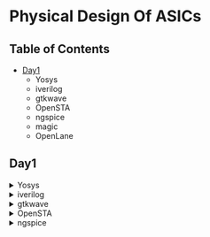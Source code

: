 # Physical Design Of ASICs #
## Table of Contents ##
* [Day1](#Day1)
     * Yosys
     * iverilog
     * gtkwave
     * OpenSTA
     * ngspice
     * magic
     * OpenLane
## Day1 ##
<details>
    <summary>
     Yosys     
    </summary>
I installed Yosys using the following commands:    

```
$ git clone https://github.com/YosysHQ/yosys.git  
$ cd yosys-master   
$ sudo apt install make (If make is not installed please install it)   
$ sudo apt-get install build-essential clang bison flex \
    libreadline-dev gawk tcl-dev libffi-dev git \
    graphviz xdot pkg-config python3 libboost-system-dev \
    libboost-python-dev libboost-filesystem-dev zlib1g-dev
$ make config-gcc  
$ make   
$ sudo make install
```

Below is the screenshot showing successfull launch  

![Screenshot from 2023-07-31 09-49-23](https://github.com/V-Pranathi/iiitb-asic/assets/140998763/59e01e06-8888-4941-b74e-a5bfce71934e)
</details>
<details>
    <summary>
    iverilog 
    </summary>

I installed iverilog using the following command:
```
sudo apt-get install iverilog
```
Below is the screenshot showing successful launch:

![Screenshot from 2023-07-31 09-50-01](https://github.com/V-Pranathi/iiitb-asic/assets/140998763/968ce75b-ab04-4fd6-950e-f855497277a9)
</details>
<details>
<summary>
    gtkwave
</summary>
I installed gtkwave using the following command:

```
sudo apt-get install gtkwave
```

Below is the screenshot showing successful launch
![Screenshot from 2023-07-31 09-54-34](https://github.com/V-Pranathi/iiitb-asic/assets/140998763/a87a7a8c-f501-4b35-be79-7526b6daf53f)
![Screenshot from 2023-07-31 09-54-01](https://github.com/V-Pranathi/iiitb-asic/assets/140998763/89be5ae7-f754-4e20-8623-c5e5a810f271)
</details>
<details>
   <summary>
       OpenSTA
   </summary> 
    Installing OpenSTA using the following commands: 
    
    # Dependencies for OpenSTA
    sudo apt-get install cmake clang gcc tcl swig bison flex 
    
    # Commands to Install OpenSTA 
    git clone https://github.com/The-OpenROAD-Project/OpenSTA.git
    cd OpenSTA
    mkdir build
    cd build
    cmake ..
    make
    sudo make install  
![Screenshot from 2023-08-06 11-54-21](https://github.com/V-Pranathi/iiitb-asic/assets/140998763/d2b030d7-c192-4d94-a82d-9b30872c91d7)

</details>
<details>
    <summary>
        ngspice
    </summary>
    After downloading the tarball from https://sourceforge.net/projects/ngspice/files/ to a local directory, unpack it using:  

    # ngspice installation:
    tar -zxvf ngspice-40.tar.gz
    cd ngspice-40
    mkdir release
    cd release
    ../configure  --with-x --with-readline=yes --disable-debug
    make
    sudo make install  
![Screenshot from 2023-08-06 12-17-12](https://github.com/V-Pranathi/iiitb-asic/assets/140998763/5f3dca7a-eca9-49fb-b347-e4e81123e227)

</details>
